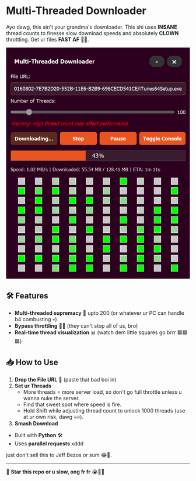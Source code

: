 # Multi-Threaded Downloader 

Ayo dawg, this ain't your grandma's downloader. This shi uses **INSANE** thread counts to finesse slow download speeds and absolutely **CLOWN** throttling. Get ur files **FAST AF** 🚀💨.

![Preview](window.png)

## 🛠 Features
- **Multi-threaded supremacy** 🧵 upto 200 (or whatever ur PC can handle b4 combusting 💀)
- **Bypass throttling** 💨💨 (they can't stop all of us, bro)
- **Real-time thread visualization** 📊 (watch dem little squares go brrr 🟩🟩🟩)
  
## 📥 How to Use
1. **Drop the File URL** 🔗 (paste that bad boi in)
2. **Set ur Threads**
   - More threads = more server load, so don't go full throttle unless u wanna nuke the server.
   - Find that sweet spot where speed is fire.
   - Hold Shift while adjusting thread count to unlock 1000 threads (use at ur own risk, dawg 💀🔥).
3. **Smash Download** 


- Built with **Python** 🛠
- Uses **parallel requests** xddd

just don't sell this to Jeff Bezos or sum 😂🙏.

---
🚀 **Star this repo or u slow, ong fr fr** 😭💯🙏

